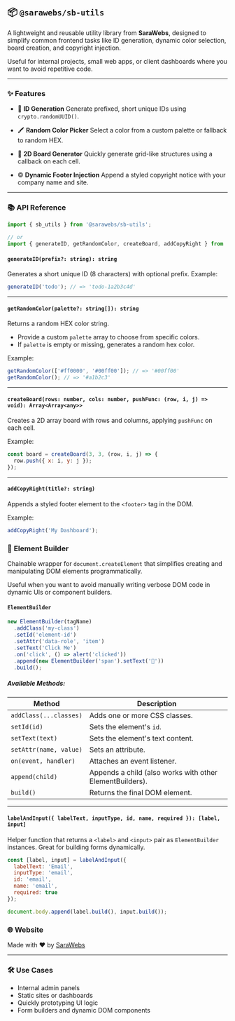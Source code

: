 ## 📦 `@sarawebs/sb-utils`

A lightweight and reusable utility library from **SaraWebs**, designed to simplify common frontend tasks like ID generation, dynamic color selection, board creation, and copyright injection.

Useful for internal projects, small web apps, or client dashboards where you want to avoid repetitive code.

---

### ✨ Features

* 🔑 **ID Generation**
  Generate prefixed, short unique IDs using `crypto.randomUUID()`.

* 🖍️ **Random Color Picker**
  Select a color from a custom palette or fallback to random HEX.

* 🎲 **2D Board Generator**
  Quickly generate grid-like structures using a callback on each cell.

* ©️ **Dynamic Footer Injection**
  Append a styled copyright notice with your company name and site.

---

### 📚 API Reference

```js
import { sb_utils } from '@sarawebs/sb-utils';

// or
import { generateID, getRandomColor, createBoard, addCopyRight } from '@sarawebs/sb-utils';
```

#### `generateID(prefix?: string): string`

Generates a short unique ID (8 characters) with optional prefix.
Example:

```js
generateID('todo'); // => 'todo-1a2b3c4d'
```

---

#### `getRandomColor(palette?: string[]): string`

Returns a random HEX color string.

* Provide a custom `palette` array to choose from specific colors.
* If `palette` is empty or missing, generates a random hex color.

Example:

```js
getRandomColor(['#ff0000', '#00ff00']); // => '#00ff00'
getRandomColor(); // => '#a1b2c3'
```

---

#### `createBoard(rows: number, cols: number, pushFunc: (row, i, j) => void): Array<Array<any>>`

Creates a 2D array board with rows and columns, applying `pushFunc` on each cell.

Example:

```js
const board = createBoard(3, 3, (row, i, j) => {
  row.push({ x: i, y: j });
});
```

---

#### `addCopyRight(title?: string)`

Appends a styled footer element to the `<footer>` tag in the DOM.

Example:

```js
addCopyRight('My Dashboard');
```


### 🧱 **Element Builder**

Chainable wrapper for `document.createElement` that simplifies creating and manipulating DOM elements programmatically.

Useful when you want to avoid manually writing verbose DOM code in dynamic UIs or component builders.

#### `ElementBuilder`

```js
new ElementBuilder(tagName)
  .addClass('my-class')
  .setId('element-id')
  .setAttr('data-role', 'item')
  .setText('Click Me')
  .on('click', () => alert('clicked'))
  .append(new ElementBuilder('span').setText('🔔'))
  .build();
```

##### Available Methods:

| Method                 | Description                                              |
| ---------------------- | -------------------------------------------------------- |
| `addClass(...classes)` | Adds one or more CSS classes.                            |
| `setId(id)`            | Sets the element's `id`.                                 |
| `setText(text)`        | Sets the element's text content.                         |
| `setAttr(name, value)` | Sets an attribute.                                       |
| `on(event, handler)`   | Attaches an event listener.                              |
| `append(child)`        | Appends a child (also works with other ElementBuilders). |
| `build()`              | Returns the final DOM element.                           |

---

#### `labelAndInput({ labelText, inputType, id, name, required }): [label, input]`

Helper function that returns a `<label>` and `<input>` pair as `ElementBuilder` instances. Great for building forms dynamically.

```js
const [label, input] = labelAndInput({
  labelText: 'Email',
  inputType: 'email',
  id: 'email',
  name: 'email',
  required: true
});

document.body.append(label.build(), input.build());
```


### 🌐 Website

Made with ❤️ by [SaraWebs](https://sarawebs.com)

---

### 🛠️ Use Cases

* Internal admin panels
* Static sites or dashboards
* Quickly prototyping UI logic
* Form builders and dynamic DOM components
